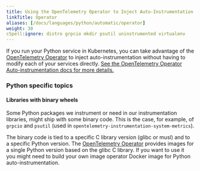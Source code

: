 ```yaml
---
title: Using the OpenTelemetry Operator to Inject Auto-Instrumentation
linkTitle: Operator
aliases: [/docs/languages/python/automatic/operator]
weight: 30
cSpell:ignore: distro grpcio mkdir psutil uninstrumented virtualenv
---
```


If you run your Python service in Kubernetes, you can take advantage of the
[OpenTelemetry Operator](https://github.com/open-telemetry/opentelemetry-operator)
to inject auto-instrumentation without having to modify each of your services
directly.
[See the OpenTelemetry Operator Auto-instrumentation docs for more details.](/docs/kubernetes/operator/automatic/)

### Python specific topics

#### Libraries with binary wheels

Some Python packages we instrument or need in our
instrumentation libraries, might ship with some binary code. This is
the case, for example, of `grpcio` and `psutil` (used in `opentelemetry-instrumentation-system-metrics`).

The binary code is tied to a specific C library version (glibc or musl)
and to a specific Python version. The
[OpenTelemetry Operator](https://github.com/open-telemetry/opentelemetry-operator)
provides images for a single Python version based on the glibc C
library. If you want to use it you might need to build your own image
operator Docker image for Python auto-instrumentation.

